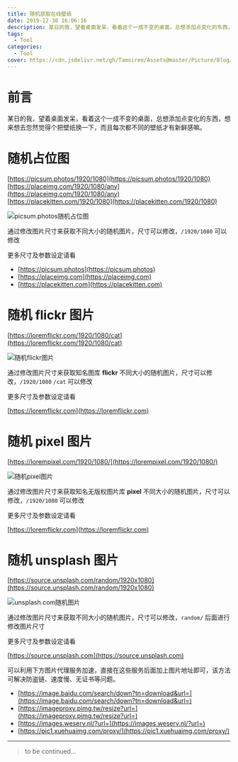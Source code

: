 ```yaml
---
title: 随机获取在线壁纸
date: 2019-12-30 16:06:16
description: 某日的我，望着桌面发呆，看着这个一成不变的桌面，总想添加点变化的东西，想来想去忽然觉得个把壁纸换一下，而且每次都不同的壁纸才有新鲜感嘛。
tags:
  - Tool
categories:
  - Tool
cover: https://cdn.jsdelivr.net/gh/Tamsiree/Assets@master/Picture/Blog/Cover/dc5b87229ac834db90b35b41785fe2df.jpg
---
```

# 前言
某日的我，望着桌面发呆，看着这个一成不变的桌面，总想添加点变化的东西，想来想去忽然觉得个把壁纸换一下，而且每次都不同的壁纸才有新鲜感嘛。

# 随机占位图

[https://picsum.photos/1920/1080](https://picsum.photos/1920/1080)  
[https://placeimg.com/1920/1080/any](https://placeimg.com/1920/1080/any)  
[https://placekitten.com/1920/1080](https://placekitten.com/1920/1080)

![picsum.photos随机占位图](https://picsum.photos/1920/1080 "picsum.photos随机占位图")

通过修改图片尺寸来获取不同大小的随机图片，尺寸可以修改，`/1920/1080` 可以修改

更多尺寸及参数设定请看

-   [https://picsum.photos](https://picsum.photos)
-   [https://placeimg.com](https://placeimg.com)
-   [https://placekitten.com](https://placekitten.com)

# 随机 flickr 图片

[https://loremflickr.com/1920/1080/cat](https://loremflickr.com/1920/1080/cat)

![随机flickr图片](https://loremflickr.com/1920/1080/cat "随机flickr图片")

通过修改图片尺寸来获取知名图库 **flickr** 不同大小的随机图片，尺寸可以修改，`/1920/1080` `/cat` 可以修改

更多尺寸及参数设定请看

[https://loremflickr.com](https://loremflickr.com)

# 随机 pixel 图片

[https://lorempixel.com/1920/1080/](https://lorempixel.com/1920/1080/)

![随机pixel图片](https://lorempixel.com/1920/1080/ "随机pixel图片")

通过修改图片尺寸来获取知名无版权图片库 **pixel** 不同大小的随机图片，尺寸可以修改，`/1920/1080` 可以修改

更多尺寸及参数设定请看

[https://loremflickr.com](https://loremflickr.com)

# 随机 unsplash 图片

[https://source.unsplash.com/random/1920x1080](https://source.unsplash.com/random/1920x1080)

![unsplash.com随机图片](https://images.weserv.nl/?url=https://source.unsplash.com/random/1920x1080 "unsplash.com随机图片")

通过修改图片尺寸来获取不同大小的随机图片，尺寸可以修改，`random/` 后面进行修改图片尺寸

更多尺寸及参数设定请看

[https://source.unsplash.com](https://source.unsplash.com)

可以利用下方图片代理服务加速，直接在这些服务后面加上图片地址即可，该方法可解决防盗链、速度慢、无证书等问题。

-   [https://image.baidu.com/search/down?tn=download&url=](https://image.baidu.com/search/down?tn=download&url=)
-   [https://imageproxy.pimg.tw/resize?url=](https://imageproxy.pimg.tw/resize?url=)
-   [https://images.weserv.nl/?url=](https://images.weserv.nl/?url=)
-   [https://pic1.xuehuaimg.com/proxy/](https://pic1.xuehuaimg.com/proxy/)


---
> to be continued...